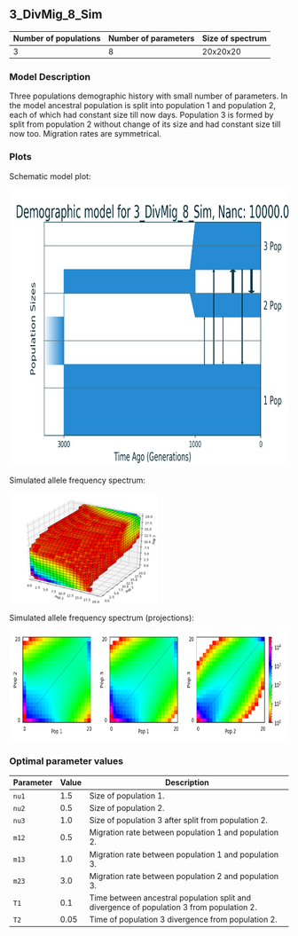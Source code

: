 ## 3_DivMig_8_Sim


| Number of populations | Number of parameters | Size of spectrum |
| --- | --- | --- |
| 3 | 8 | 20x20x20 |


### Model Description

Three populations demographic history with small number of parameters. In the model ancestral population is split into population 1 and population 2, each of which had constant size till now days. Population 3 is formed by split from population 2 without change of its size and had constant size till now too. Migration rates are symmetrical.
### Plots

Schematic model plot:

<img src="model_plot.png" height="500" />

Simulated allele frequency spectrum:

<img src="fs_plot.png" height="200" />

Simulated allele frequency spectrum (projections):

<img src="fs_plot_projections.png" height="200" />


### Optimal parameter values

| Parameter | Value | Description |
| --- | --- | --- |
| `nu1` | 1.5 | Size of population 1. |
| `nu2` | 0.5 | Size of population 2. |
| `nu3` | 1.0 | Size of population 3 after split from population 2. |
| `m12` | 0.5 | Migration rate between population 1 and population 2. |
| `m13` | 1.0 | Migration rate between population 1 and population 3. |
| `m23` | 3.0 | Migration rate between population 2 and population 3. |
| `T1` | 0.1 | Time between ancestral population split and divergence of population 3 from population 2. |
| `T2` | 0.05 | Time of population 3 divergence from population 2. |

